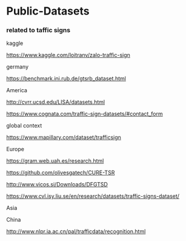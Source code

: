 # Public-Datasets

### related to taffic signs

kaggle

https://www.kaggle.com/loitranv/zalo-traffic-sign



germany 

https://benchmark.ini.rub.de/gtsrb_dataset.html

America

http://cvrr.ucsd.edu/LISA/datasets.html

https://www.cognata.com/traffic-sign-datasets/#contact_form

global context

https://www.mapillary.com/dataset/trafficsign

Europe

https://gram.web.uah.es/research.html

https://github.com/olivesgatech/CURE-TSR

http://www.vicos.si/Downloads/DFGTSD

https://www.cvl.isy.liu.se/en/research/datasets/traffic-signs-dataset/


Asia

China

http://www.nlpr.ia.ac.cn/pal/trafficdata/recognition.html




